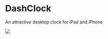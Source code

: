 DashClock
=========

An attractive desktop clock for iPad and iPhone

<img src = "http://amnesiapps.com/wp-content/uploads/2013/01/iOS-Simulator-Screen-shot-Jan-20-2013-2.01.17-PM.png">
